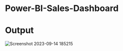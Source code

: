 # Power-BI-Sales-Dashboard
# Output
![Screenshot 2023-09-14 185215](https://github.com/KauserKhandaker/Power-BI-Sales-Dashboard/assets/142690763/5788461b-4eae-4718-9f8e-c5fbfb329271)
